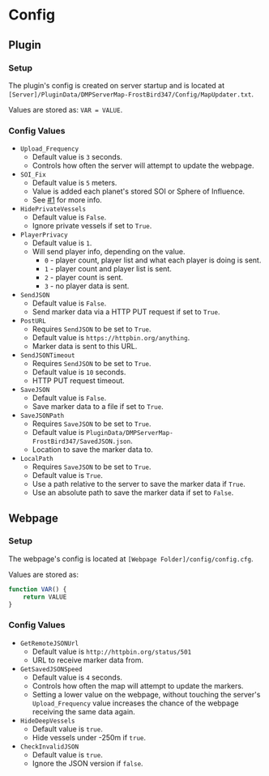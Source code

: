 # Config

## Plugin

### Setup
The plugin's config is created on server startup and is located at `[Server]/PluginData/DMPServerMap-FrostBird347/Config/MapUpdater.txt`.

Values are stored as: `VAR = VALUE`.

### Config Values
- `Upload_Frequency` 
	- Default value is `3` seconds.
	- Controls how often the server will attempt to update the webpage.
- `SOI_Fix`
	- Default value is `5` meters.
	- Value is added each planet's stored SOI or Sphere of Influence.
	- See [#1](https://github.com/FrostBird347/DMPServerMap/issues/1) for more info.
- `HidePrivateVessels`
	- Default value is `False`.
	- Ignore private vessels if set to `True`.
- `PlayerPrivacy`
	- Default value is `1`.
	- Will send player info, depending on the value.
		- `0` - player count, player list and what each player is doing is sent.
		- `1` - player count and player list is sent.
		- `2` - player count is sent.
		- `3` - no player data is sent.
- `SendJSON`
	- Default value is `False`.
	- Send marker data via a HTTP PUT request if set to `True`.
- `PostURL`
	- Requires `SendJSON` to be set to `True`.
	- Default value is `https://httpbin.org/anything`.
	- Marker data is sent to this URL.
- `SendJSONTimeout`
	- Requires `SendJSON` to be set to `True`.
	- Default value is `10` seconds. 
	- HTTP PUT request timeout.
- `SaveJSON`
	- Default value is `False`.
	- Save marker data to a file if set to `True`.
- `SaveJSONPath`
	- Requires `SaveJSON` to be set to `True`.
	- Default value is `PluginData/DMPServerMap-FrostBird347/SavedJSON.json`.
	- Location to save the marker data to.
- `LocalPath`
	- Requires `SaveJSON` to be set to `True`.
	- Default value is `True`.
	- Use a path relative to the server to save the marker data if `True`.
	- Use an absolute path to save the marker data if set to `False`.

## Webpage

### Setup
The webpage's config is located at `[Webpage Folder]/config/config.cfg`.

Values are stored as: 

```javascript
function VAR() {
	return VALUE
}
```

### Config Values
- `GetRemoteJSONUrl`
	- Default value is `http://httpbin.org/status/501` 
	- URL to receive marker data from.
- `GetSavedJSONSpeed`
	- Default value is `4` seconds.
	- Controls how often the map will attempt to update the markers.
	- Setting a lower value on the webpage, without touching the server's `Upload_Frequency` value increases the chance of the webpage receiving the same data again.
- `HideDeepVessels`
	- Default value is `true`.
	- Hide vessels under -250m if `true`.
- `CheckInvalidJSON`
	- Default value is `true`.
	- Ignore the JSON version if `false`.